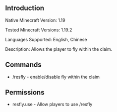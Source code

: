 ## Introduction

Native Minecraft Version: 1.19

Tested Minecraft Versions: 1.19.2

Languages Supported: English, Chinese

Description: Allows the player to fly within the claim.

## Commands

+ /resfly - enable/disable fly within the claim

## Permissions

+ resfly.use - Allow players to use /resfly